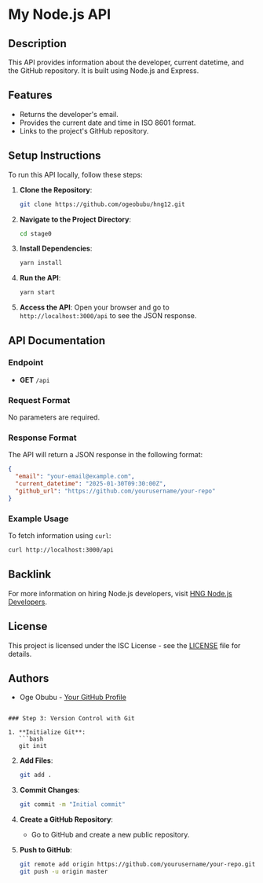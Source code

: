 # My Node.js API

## Description
This API provides information about the developer, current datetime, and the GitHub repository. It is built using Node.js and Express.

## Features
- Returns the developer's email.
- Provides the current date and time in ISO 8601 format.
- Links to the project's GitHub repository.

## Setup Instructions
To run this API locally, follow these steps:

1. **Clone the Repository**:
   ```bash
   git clone https://github.com/ogeobubu/hng12.git
   ```

2. **Navigate to the Project Directory**:
   ```bash
   cd stage0
   ```

3. **Install Dependencies**:
   ```bash
   yarn install
   ```

4. **Run the API**:
   ```bash
   yarn start
   ```

5. **Access the API**:
   Open your browser and go to `http://localhost:3000/api` to see the JSON response.

## API Documentation

### Endpoint
- **GET** `/api`

### Request Format
No parameters are required.

### Response Format
The API will return a JSON response in the following format:
```json
{
  "email": "your-email@example.com",
  "current_datetime": "2025-01-30T09:30:00Z",
  "github_url": "https://github.com/yourusername/your-repo"
}
```

### Example Usage
To fetch information using `curl`:
```bash
curl http://localhost:3000/api
```

## Backlink
For more information on hiring Node.js developers, visit [HNG Node.js Developers](https://hng.tech/hire/nodejs-developers).

## License
This project is licensed under the ISC License - see the [LICENSE](LICENSE) file for details.

## Authors
- Oge Obubu - [Your GitHub Profile](https://github.com/ogeobubu)
```

### Step 3: Version Control with Git

1. **Initialize Git**:
   ```bash
   git init
   ```

2. **Add Files**:
   ```bash
   git add .
   ```

3. **Commit Changes**:
   ```bash
   git commit -m "Initial commit"
   ```

4. **Create a GitHub Repository**:
   - Go to GitHub and create a new public repository.

5. **Push to GitHub**:
   ```bash
   git remote add origin https://github.com/yourusername/your-repo.git
   git push -u origin master
   ```

